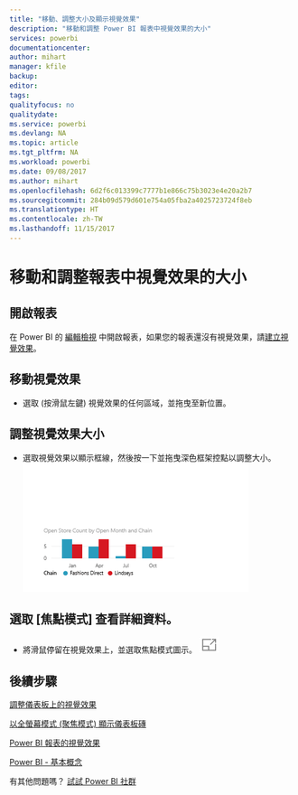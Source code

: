 ```yaml
---
title: "移動、調整大小及顯示視覺效果"
description: "移動和調整 Power BI 報表中視覺效果的大小"
services: powerbi
documentationcenter: 
author: mihart
manager: kfile
backup: 
editor: 
tags: 
qualityfocus: no
qualitydate: 
ms.service: powerbi
ms.devlang: NA
ms.topic: article
ms.tgt_pltfrm: NA
ms.workload: powerbi
ms.date: 09/08/2017
ms.author: mihart
ms.openlocfilehash: 6d2f6c013399c7777b1e866c75b3023e4e20a2b7
ms.sourcegitcommit: 284b09d579d601e754a05fba2a4025723724f8eb
ms.translationtype: HT
ms.contentlocale: zh-TW
ms.lasthandoff: 11/15/2017
---
```

# <a name="move-and-resize-a-visualization-in-a-report"></a>移動和調整報表中視覺效果的大小
## <a name="open-the-report"></a>開啟報表
在 Power BI 的 [編輯檢視](service-reading-view-and-editing-view.md) 中開啟報表，如果您的報表還沒有視覺效果，請[建立視覺效果](power-bi-report-add-visualizations-i.md)。

## <a name="move-the-visualization"></a>移動視覺效果
* 選取 (按滑鼠左鍵) 視覺效果的任何區域，並拖曳至新位置。 

## <a name="resize-the-visualization"></a>調整視覺效果大小
* 選取視覺效果以顯示框線，然後按一下並拖曳深色框架控點以調整大小。  
  ![](media/power-bi-visualization-move-and-resize/untitled.gif)

## <a name="select-focus-mode-to-see-more-detail"></a>選取 [焦點模式] 查看詳細資料。
* 將滑鼠停留在視覺效果上，並選取焦點模式圖示。
  ![](media/power-bi-visualization-move-and-resize/pbi_popouticon.jpg)

## <a name="next-steps"></a>後續步驟
[調整儀表板上的視覺效果](service-dashboard-edit-tile.md)

[以全螢幕模式 (聚焦模式) 顯示儀表板磚](service-focus-mode.md)

[Power BI 報表的視覺效果](power-bi-report-visualizations.md)

[Power BI - 基本概念](service-basic-concepts.md)  

有其他問題嗎？ [試試 Power BI 社群](http://community.powerbi.com/)

